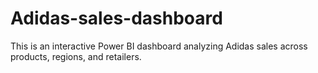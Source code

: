 # Adidas-sales-dashboard
This is an interactive Power BI dashboard analyzing Adidas sales across products, regions, and retailers.
